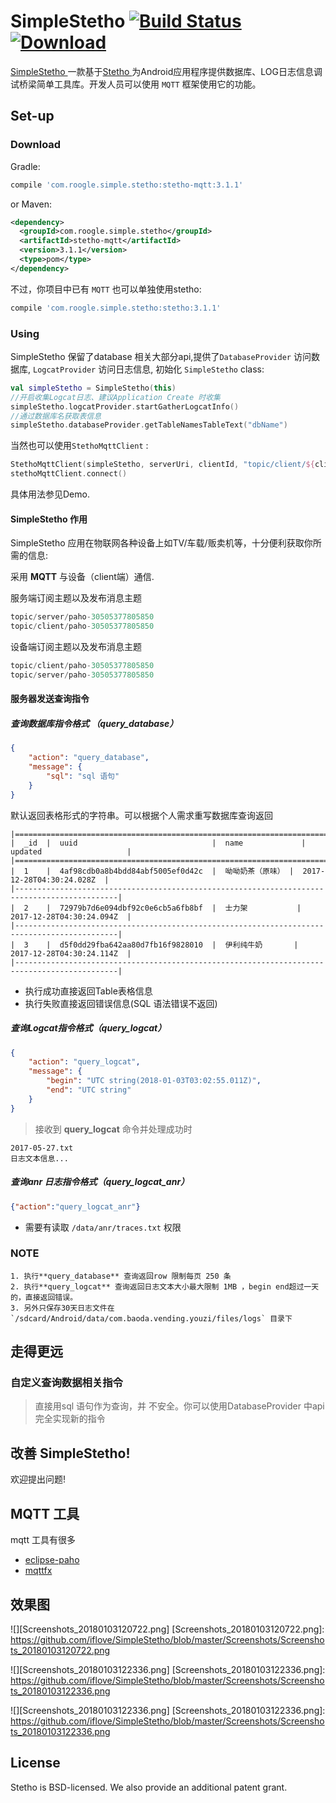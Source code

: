 # SimpleStetho [![Build Status](https://travis-ci.org/facebook/stetho.svg?branch=master)](https://travis-ci.org/facebook/stetho) [![Download](https://api.bintray.com/packages/lazy/maven/stetho/images/download.svg)](https://bintray.com/lazy/maven/stetho/_latestVersion)

[SimpleStetho ](https://github.com/iflove/SimpleStetho) 一款基于[Stetho ](https://github.com/facebook/stetho) 为Android应用程序提供数据库、LOG日志信息调试桥梁简单工具库。开发人员可以使用 `MQTT`  框架使用它的功能。



## Set-up

### Download
 Gradle:
```groovy
compile 'com.roogle.simple.stetho:stetho-mqtt:3.1.1'
```
or Maven:
```xml
<dependency>
  <groupId>com.roogle.simple.stetho</groupId>
  <artifactId>stetho-mqtt</artifactId>
  <version>3.1.1</version>
  <type>pom</type>
</dependency>
```

不过，你项目中已有 `MQTT` 也可以单独使用stetho:

```groovy
compile 'com.roogle.simple.stetho:stetho:3.1.1'
```


### Using

SimpleStetho 保留了database 相关大部分api,提供了`DatabaseProvider`  访问数据库, `LogcatProvider` 访问日志信息, 初始化 `SimpleStetho` class:

```kotlin
val simpleStetho = SimpleStetho(this)
//开启收集Logcat日志、建议Application Create 时收集
simpleStetho.logcatProvider.startGatherLogcatInfo()
//通过数据库名获取表信息
simpleStetho.databaseProvider.getTableNamesTableText("dbName")
```
当然也可以使用`StethoMqttClient`  :

```kotlin
StethoMqttClient(simpleStetho, serverUri, clientId, "topic/client/${clientId}", "topic/server/${clientId}")
stethoMqttClient.connect()               
```

具体用法参见Demo.

#### SimpleStetho 作用
SimpleStetho 应用在物联网各种设备上如TV/车载/贩卖机等，十分便利获取你所需的信息:

采用 **MQTT** 与设备（client端）通信.

服务端订阅主题以及发布消息主题

```java
topic/server/paho-30505377805850
topic/client/paho-30505377805850
```

设备端订阅主题以及发布消息主题

```java
topic/client/paho-30505377805850
topic/server/paho-30505377805850
```



####  服务器发送查询指令

##### 查询数据库指令格式 （query_database）

```json
{
    "action": "query_database",
    "message": {
        "sql": "sql 语句"
    }
}
```
默认返回表格形式的字符串。可以根据个人需求重写数据库查询返回

```
|=============================================================================================|
|  _id  |  uuid                              |  name             |  updated                   |
|=============================================================================================|
|  1    |  4af98cdb0a8b4bdd84abf5005ef0d42c  |  呦呦奶茶（原味） |  2017-12-28T04:30:24.028Z  |
|---------------------------------------------------------------------------------------------|
|  2    |  72979b7d6e094dbf92c0e6cb5a6fb8bf  |  士力架           |  2017-12-28T04:30:24.094Z  |
|---------------------------------------------------------------------------------------------|
|  3    |  d5f0dd29fba642aa80d7fb16f9828010  |  伊利纯牛奶       |  2017-12-28T04:30:24.114Z  |
|---------------------------------------------------------------------------------------------|

```

- 执行成功直接返回Table表格信息
- 执行失败直接返回错误信息(SQL 语法错误不返回)



##### 查询Logcat指令格式（query_logcat）

```json
{
    "action": "query_logcat",
    "message": {
        "begin": "UTC string(2018-01-03T03:02:55.011Z)",
        "end": "UTC string"
    }
}
```
> 接收到 **query_logcat** 命令并处理成功时

```
2017-05-27.txt
日志文本信息...
```


##### 查询anr 日志指令格式（query_logcat_anr）

```json
{"action":"query_logcat_anr"}
```
- 需要有读取 `/data/anr/traces.txt` 权限

### NOTE

    1. 执行**query_database** 查询返回row 限制每页 250 条
    2. 执行**query_logcat** 查询返回日志文本大小最大限制 1MB ，begin end超过一天的，直接返回错误。
    3. 另外只保存30天日志文件在`/sdcard/Android/data/com.baoda.vending.youzi/files/logs` 目录下



## 走得更远

### 自定义查询数据相关指令

> 直接用sql 语句作为查询，并 不安全。你可以使用DatabaseProvider 中api 完全实现新的指令



## 改善 SimpleStetho!
欢迎提出问题!



## MQTT 工具

mqtt 工具有很多

- [eclipse-paho](https://repo.eclipse.org/content/repositories/paho-releases/org/eclipse/paho/org.eclipse.paho.ui.app/) 
- [mqttfx](http://www.jensd.de/apps/mqttfx/1.4.2/)


## 效果图

![][Screenshots_20180103120722.png]
[Screenshots_20180103120722.png]: https://github.com/iflove/SimpleStetho/blob/master/Screenshots/Screenshots_20180103120722.png


![][Screenshots_20180103122336.png]
[Screenshots_20180103122336.png]: https://github.com/iflove/SimpleStetho/blob/master/Screenshots/Screenshots_20180103122336.png


![][Screenshots_20180103122336.png]
[Screenshots_20180103122336.png]: https://github.com/iflove/SimpleStetho/blob/master/Screenshots/Screenshots_20180103122336.png

## License

Stetho is BSD-licensed. We also provide an additional patent grant.
